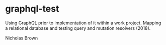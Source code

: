 # graphql-test

Using GraphQL prior to implementation of it within a work project.
Mapping a relational database and testing query and mutation resolvers (2018).

Nicholas Brown
